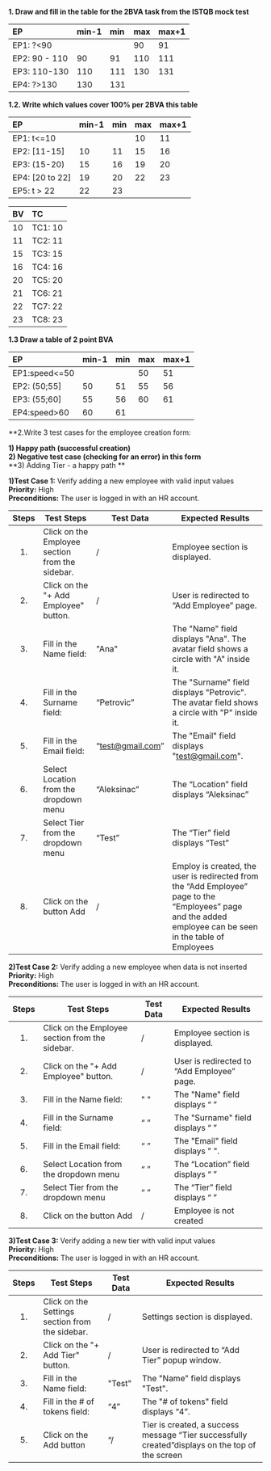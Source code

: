   
**1\. Draw and fill in the table for the 2BVA task from the ISTQB mock test**

| EP | min-1 | min | max | max+1 |
| :---- | :---- | :---- | :---- | :---- |
| EP1: ?\<90 |  |  | 90 | 91 |
| EP2: 90 \- 110 | 90 | 91 | 110 | 111 |
| EP3: 110-130 | 110 | 111 | 130 | 131 |
| EP4: ?\>130 | 130 | 131 |  |  |

**1.2. Write which values cover 100% per 2BVA this table**

| EP | min-1 | min | max | max+1 |
| :---- | :---- | :---- | :---- | :---- |
| EP1: t\<=10 |  |  |  10    | 11 |
| EP2: \[11-15\] | 10 | 11 | 15 | 16 |
| EP3: (15-20) | 15 | 16 | 19 | 20 |
| EP4: \[20 to 22\] | 19 | 20 | 22 | 23 |
| EP5: t \> 22 | 22 | 23 |  |  |

| BV | TC |
| :---- | :---- |
| 10 | TC1: 10 |
| 11 | TC2: 11 |
| 15 | TC3: 15 |
| 16 | TC4: 16 |
| 20 | TC5: 20 |
| 21 | TC6: 21 |
| 22 | TC7: 22 |
| 23 | TC8: 23 |

**1.3 Draw a table of 2 point BVA**

| EP | min-1 | min | max | max+1 |
| :---- | :---- | :---- | :---- | :---- |
| EP1:speed\<=50  |  |  | 50 | 51 |
| EP2: (50;55\] | 50 | 51 | 55 | 56 |
| EP3: (55;60\] | 55 | 56 | 60 | 61 |
| EP4:speed\>60 |  60 | 61 |  |  |

**2\.Write 3 test cases for the employee creation form: 

**1\) Happy path (successful creation)**  
**2\) Negative test case (checking for an error) in this form**  
**3\) Adding Tier \- a happy path **

**1)Test Case 1:** Verify adding a new employee with valid input values  
    **Priority:** High  
    **Preconditions:** The user is logged in with an HR account.

| Steps | Test Steps | Test Data | Expected Results |
| :---: | ----- | ----- | ----- |
| 1\. | Click on the Employee section from the sidebar. | / | Employee section is displayed. |
| 2\. | Click on the "+ Add Employee" button. | / | User is redirected to “Add Employee” page. |
| 3\. | Fill in the Name field:  | "Ana" | The "Name" field displays "Ana". The avatar field shows a circle with "A" inside it. |
| 4\. | Fill in the Surname field: | “Petrovic” | The "Surname" field displays "Petrovic". The avatar field shows a circle with "P" inside it. |
| 5\. | Fill in the Email field: | “test@gmail.com” | The "Email" field displays "test@gmail.com".  |
| 6\. | Select Location from the dropdown menu  | “Aleksinac” | The “Location” field displays “Aleksinac” |
| 7\. | Select Tier from the dropdown menu  | “Test” | The “Tier” field displays “Test” |
| 8\. | Click on the button Add | / | Employ is created, the user is redirected from the “Add Employee” page to the “Employees” page and the added employee can be seen in the table of Employees |

**2)Test Case 2:** Verify adding a new employee when data is not inserted  
    **Priority:** High  
    **Preconditions:** The user is logged in with an HR account.

| Steps | Test Steps | Test Data | Expected Results |
| :---: | ----- | ----- | ----- |
| 1\. | Click on the Employee section from the sidebar. | / | Employee section is displayed. |
| 2\. | Click on the "+ Add Employee" button. | / | User is redirected to “Add Employee” page. |
| 3\. | Fill in the Name field:  | " " | The "Name" field displays “ ”  |
| 4\. | Fill in the Surname field: | “ ” | The "Surname" field displays “ ” |
| 5\. | Fill in the Email field: | “ ” | The "Email" field displays " ".  |
| 6\. | Select Location from the dropdown menu  | “ ” | The “Location” field displays “ ” |
| 7\. | Select Tier from the dropdown menu  | “ ” | The “Tier” field displays “ ” |
| 8\. | Click on the button Add | / | Employee is not created |

**3)Test Case 3:** Verify adding a new tier with valid input values  
    **Priority:** High  
    **Preconditions:** The user is logged in with an HR account.

| Steps | Test Steps | Test Data | Expected Results |
| :---: | ----- | ----- | ----- |
| 1\. | Click on the Settings section from the sidebar. | / | Settings section is displayed. |
| 2\. | Click on the "+ Add Tier" button. | / | User is redirected to “Add Tier” popup window. |
| 3\. | Fill in the Name field:  | "Test" | The "Name" field displays "Test".  |
| 4\. | Fill in the \# of tokens field: | “4” | The "\# of tokens" field displays “4”. |
| 5\. | Click on the Add button | “/ | Tier is created, a success message “Tier successfully created”displays on the top of the screen  |

